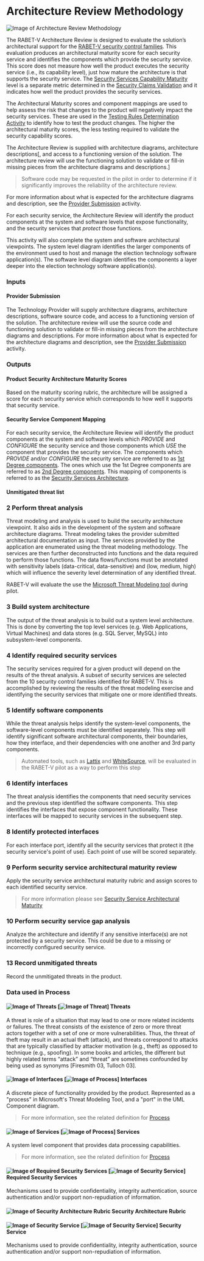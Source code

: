

# Architecture Review Methodology

![Image of Architecture Review Methodology](Architecture_Review_Methodology_files/_19_0_3_43701b0_1585746146678_950815_14100.svg)


The RABET-V Architecture Review is designed to evaluate the solution’s architectural support for the [RABET-V security control families](../Overview/Security_Control_Family.md). This evaluation produces an architectural maturity score for each security service and identifies the components which provide the security service. This score does not measure how well the product executes the security service (i.e., its capability level), just how mature the architecture is that supports the security service. The [Security Services Capability Maturity](../Security_Services_Capability_Maturity_Index/README.md) level is a separate metric determined in the [Security Claims Validation](Security_Claims_Validation.md) and it indicates how well the product provides the security services.

The Architectural Maturity scores and component mappings are used to help assess the risk that changes to the product will negatively impact the security services. These are used in the [Testing Rules Determination Activity](Testing_Rules_Determination.md) to identify how to test the product changes. The higher the architectural maturity scores, the less testing required to validate the security capability scores.

The Architecture Review is supplied with architecture diagrams, architecture descriptions[, and access to a functioning version of the solution. The architecture review will use the functioning solution to validate or fill-in missing pieces from the architecture diagrams and descriptions.]

> Software code may be requested in the pilot in order to determine if it significantly improves the reliability of the architecture review.

For more information about what is expected for the architecture diagrams and description, see the [Provider Submission](Provider_Submission.md) activity.

For each security service, the Architecture Review will identify the product components at the system and software levels that expose functionality, and the security services that *protect* those functions. 

This activity will also complete the system and software architectural viewpoints. The system level diagram identifies the larger components of the environment used to host and manage the election technology software application(s). The software level diagram identifies the components a layer deeper into the election technology software application(s).

### Inputs

#### Provider Submission

The Technology Provider will supply architecture diagrams, architecture descriptions, software source code, and access to a functioning version of the solution. The architecture review will use the source code and functioning solution to validate or fill-in missing pieces from the architecture diagrams and descriptions. For more information about what is expected for the architecture diagrams and description, see the [Provider Submission](Provider_Submission.md) activity.
### Outputs

#### Product Security Architecture Maturity Scores

Based on the maturity scoring rubric, the architecture will be assigned a score for each security service which corresponds to how well it supports that security service.
#### Security Service Component Mapping

For each security service, the Architecture Review will identify the product components at the system and software levels which *PROVIDE* and *CONFIGURE* the security service and those components which *USE* the component that provides the security service. The components which *PROVIDE* and/or *CONFIGURE* the security service are referred to as [1st Degree components](../RABET-V_Glossary.md). The ones which use the 1st Degree components are referred to as [2nd Degree components](../RABET-V_Glossary.md). This mapping of components is referred to as the [Security Services Architecture](../RABET-V_Glossary.md).
#### Unmitigated threat list



### 2 Perform threat analysis


Threat modeling and analysis is used to build the security architecture viewpoint. It also aids in the development of the system and software architecture diagrams. Threat modeling takes the provider submitted architectural documentation as input. The services provided by the application are enumerated using the threat modeling methodology. The services are then further deconstructed into functions and the data required to perform those functions. The data flows/functions must be annotated with sensitivity labels (data-critical, data-sensitive) and  (low, medium, high) which will influence the severity level determination of any identified threat.

RABET-V will evaluate the use the [Microsoft Threat Modeling tool](https://www.microsoft.com/en-us/securityengineering/sdl/threatmodeling) during pilot. 

### 3 Build system architecture


The output of the threat analysis is to build out a system level architecture. This is done by converting the top level services (e.g. Web Applications, Virtual Machines) and data stores (e.g. SQL Server, MySQL) into subsystem-level components.

### 4 Identify required security services


The security services required for a given product will depend on the results of the threat analysis. A subset of security services are selected from the 10 security control families identified for RABET-V. This is accomplished by reviewing the results of the threat modeling exercise and identifying the security services that mitigate one or more identified threats.

### 5 Identify software components


While the threat analysis helps identify the system-level components, the software-level components must be identified separately. This step will identify significant software architectural components, their boundaries, how they interface, and their dependencies with one another and 3rd party components.

> Automated tools, such as [Lattix](https://www.lattix.com/) and [WhiteSource](https://whitesourcesoftware.com), will be evaluated in the RABET-V pilot as a way to perform this step

### 6 Identify interfaces


The threat analysis identifies the components that need security services and the previous step identified the software components. This step identifies the interfaces that expose component functionality. These interfaces will be mapped to security services in the subsequent step.

### 8 Identify protected interfaces


For each interface port, identify all the security services that protect it (the security service's point of use). Each point of use will be scored separately.

### 9 Perform security service architectural maturity review


Apply the security service architectural maturity rubric and assign  scores to each identified security service. 

> For more information please see [Security Service Architectural Maturity](../MaturityIndexes/Security_Services_Architectural_Maturity_Index.md)


### 10 Perform security service gap analysis


Analyze the architecture and identify if any sensitive interface(s) are not protected by a security service. This could be due to a missing or incorrectly configured security service.


### 13 Record unmitigated threats


Record the unmitigated threats in the product.

### Data used in Process

#### ![Image of Threats](Architecture_Review_Methodology_files/icon_dataobject_1089544016.svg) [![Image of Threat](Architecture_Review_Methodology_files/icon_class_1622863652.svg)] Threats 
A threat is role of a situation that may lead to one or more related incidents or failures.
The threat consists of the existence of zero or more threat actors together with a set of one or more vulnerabilities. Thus, the threat of theft may result in an actual theft (attack), and threats correspond to attacks that are typically classified by attacker motivation (e.g., theft) as opposed to technique (e.g., spoofing). In some books and articles, the different but highly related terms “attack” and “threat” are sometimes confounded by being used as synonyms [Firesmith 03, Tulloch 03].
#### ![Image of Interfaces](Architecture_Review_Methodology_files/icon_dataobject_1089544016.svg) [![Image of Process](Architecture_Review_Methodology_files/icon_class_1622863652.svg)] Interfaces 
A discrete piece of functionality provided by the product. Represented as a "process" in Microsoft's Threat Modeling Tool, and a "port" in the UML Component diagram.
> For more information, see the related definition for [Process](../RABET-V_Glossary.md#Process)
#### ![Image of Services](Architecture_Review_Methodology_files/icon_dataobject_1089544016.svg) [![Image of Process](Architecture_Review_Methodology_files/icon_class_1622863652.svg)] Services 
A system level component that provides data processing capabilities.
> For more information, see the related definition for [Process](../RABET-V_Glossary.md#Process)
#### ![Image of Required Security Services](Architecture_Review_Methodology_files/icon_dataobject_1089544016.svg) [![Image of Security Service](Architecture_Review_Methodology_files/icon_class_1622863652.svg)] Required Security Services 
Mechanisms used to provide confidentiality, integrity authentication, source authentication and/or support non-repudiation of information.
#### ![Image of Security Architecture Rubric](Architecture_Review_Methodology_files/icon_dataobject_1766674451.svg) Security Architecture Rubric 
#### ![Image of Security Service](Architecture_Review_Methodology_files/icon_dataobject_1089544016.svg) [![Image of Security Service](Architecture_Review_Methodology_files/icon_class_1622863652.svg)] Security Service 
Mechanisms used to provide confidentiality, integrity authentication, source authentication and/or support non-repudiation of information.
